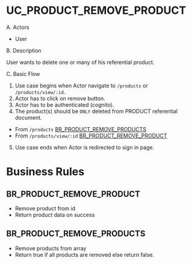 # UC_PRODUCT_REMOVE_PRODUCT

A. Actors

- User

B. Description

User wants to delete one or many of his referential product.

C. Basic Flow

1. Use case begins when Actor navigate to `/products` or `/products/view/:id`.
2. Actor has to click on remove button.
3. Actor has to be authenticated (cognito).
4. The product(s) should be `ONLY` deleted from PRODUCT referential document.

- From `/products` [BR_PRODUCT_REMOVE_PRODUCTS](#brproductremoveproducts)
- From `/products/view/:id` [BR_PRODUCT_REMOVE_PRODUCT](#brproductremoveproduct)

5. Use case ends when Actor is redirected to sign in page.

# Business Rules

## BR_PRODUCT_REMOVE_PRODUCT

- Remove product from id
- Return product data on success

## BR_PRODUCT_REMOVE_PRODUCTS

- Remove products from array
- Return true if all products are removed else return false.
